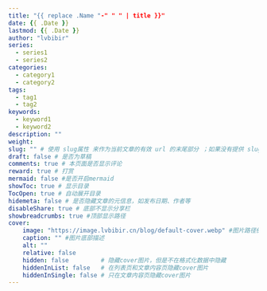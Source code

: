 ```yaml
---
title: "{{ replace .Name "-" " " | title }}"
date: {{ .Date }}
lastmod: {{ .Date }}
author: "lvbibir"
series:
  - series1
  - series2
categories:
  - category1
  - category2
tags:
  - tag1
  - tag2
keywords:
  - keyword1
  - keyword2
description: ""
weight:
slug: "" # 使用 slug属性 来作为当前文章的有效 url 的末尾部分 ；如果没有提供 slug 则使用 title 代替。
draft: false # 是否为草稿
comments: true # 本页面是否显示评论
reward: true # 打赏
mermaid: false #是否开启mermaid
showToc: true # 显示目录
TocOpen: true # 自动展开目录
hidemeta: false # 是否隐藏文章的元信息，如发布日期、作者等
disableShare: true # 底部不显示分享栏
showbreadcrumbs: true #顶部显示路径
cover:
    image: "https://image.lvbibir.cn/blog/default-cover.webp" #图片路径例如：posts/tech/123/123.png
    caption: "" #图片底部描述
    alt: ""
    relative: false
    hidden: false         # 隐藏cover图片，但是不在格式化数据中隐藏
    hiddenInList: false   # 在列表页和文章内容页隐藏cover图片
    hiddenInSingle: false # 只在文章内容页隐藏cover图片
---
```

